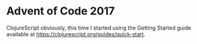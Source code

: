 # Advent of Code 2017

ClojureScript obviously, this time I started using the Getting Started guide available at https://clojurescript.org/guides/quick-start.
